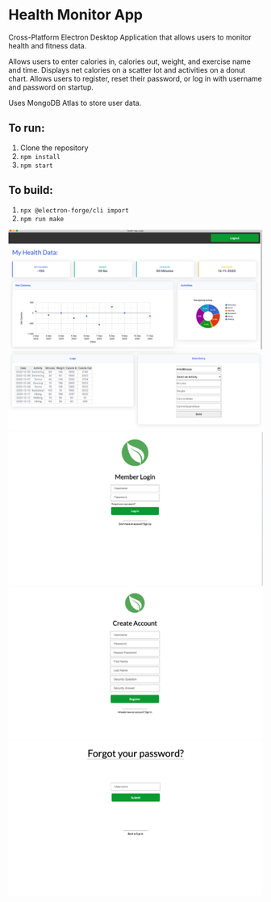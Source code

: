 # Health Monitor App
Cross-Platform Electron Desktop Application that allows users to monitor health and fitness data.

Allows users to enter calories in, calories out, weight, and exercise name and time. Displays net calories on a scatter lot and activities on a donut chart. Allows users to register, reset their password, or log in with username and password on startup.

Uses MongoDB Atlas to store user data.

## To run:
1. Clone the repository
2. <code>npm install</code>
3. <code>npm start</code>

## To build:
1. <code>npx @electron-forge/cli import</code>
2. <code>npm run make</code>

<img src="public/images/dashboard1.png" width="600">
<img src="public/images/dashboard2.png"  width="600">
<img src="public/images/login.png"  width="600">
<img src="public/images/create-account.png"  width="600">
<img src="public/images/forgot-password.png" width="600">

